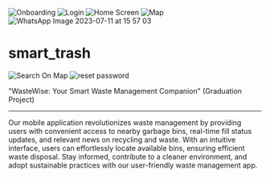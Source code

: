 ![Onboarding](https://github.com/AhmedBelal31/Smart_Trash_App/assets/131663660/b602ec64-975c-4770-8302-f9036792dd3e)
![Login](https://github.com/AhmedBelal31/Smart_Trash_App/assets/131663660/e0a6b674-c7ee-4cd0-b7bd-a2d3fbe2eac2)
![Home Screen](https://github.com/AhmedBelal31/Smart_Trash_App/assets/131663660/028daa54-00bc-4881-9eee-b2e94134ed7c)
![Map](https://github.com/AhmedBelal31/Smart_Trash_App/assets/131663660/9c1e446d-3c75-416d-ad59-d7560cea3c94)
![WhatsApp Image 2023-07-11 at 15 57 03](https://github.com/AhmedBelal31/Smart_Trash_App/assets/131663660/a70e1a65-4d90-48c1-add9-15c3b583b9a9)
# smart_trash
![Search On Map](https://github.com/AhmedBelal31/Smart_Trash_App/assets/131663660/b975d7cf-f58e-419b-adff-92f0d0ccd3ab)
![reset password](https://github.com/AhmedBelal31/Smart_Trash_App/assets/131663660/a7dfed96-c413-42f5-8eeb-3268bfbfa55e)

"WasteWise: Your Smart Waste Management Companion" (Graduation Project)

---------------------------------------------------------
Our mobile application revolutionizes waste management by providing users with convenient access to nearby
garbage bins, real-time fill status updates, and relevant news on recycling and waste. With an intuitive interface,
users can effortlessly locate available bins, ensuring efficient waste disposal. Stay informed, contribute to a cleaner
environment, and adopt sustainable practices with our user-friendly waste management app.
